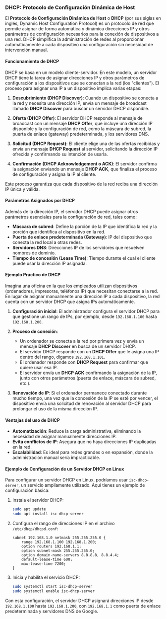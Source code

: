 ### DHCP: Protocolo de Configuración Dinámica de Host

El **Protocolo de Configuración Dinámica de Host** o **DHCP** (por sus siglas en inglés, Dynamic Host Configuration Protocol) es un protocolo de red que permite asignar de forma automática y dinámica direcciones IP y otros parámetros de configuración necesarios para la conexión de dispositivos a una red. DHCP simplifica la administración de redes al proporcionar automáticamente a cada dispositivo una configuración sin necesidad de intervención manual.

#### Funcionamiento de DHCP

DHCP se basa en un modelo cliente-servidor. En este modelo, un servidor DHCP tiene la tarea de asignar direcciones IP y otros parámetros de configuración a los dispositivos que se conectan a la red (los "clientes"). El proceso para asignar una IP a un dispositivo implica varias etapas:

1. **Descubrimiento (DHCP Discover)**: Cuando un dispositivo se conecta a la red y necesita una dirección IP, envía un mensaje de broadcast llamado **DHCP Discover** para buscar un servidor DHCP disponible.

2. **Oferta (DHCP Offer)**: El servidor DHCP responde al mensaje de broadcast con un mensaje **DHCP Offer**, que incluye una dirección IP disponible y la configuración de red, como la máscara de subred, la puerta de enlace (gateway) predeterminada, y los servidores DNS.

3. **Solicitud (DHCP Request)**: El cliente elige una de las ofertas recibidas y envía un mensaje **DHCP Request** al servidor, solicitando la dirección IP ofrecida y confirmando su intención de usarla.

4. **Confirmación (DHCP Acknowledgement o ACK)**: El servidor confirma la asignación enviando un mensaje **DHCP ACK**, que finaliza el proceso de configuración y asigna la IP al cliente.

Este proceso garantiza que cada dispositivo de la red reciba una dirección IP única y válida.

#### Parámetros Asignados por DHCP

Además de la dirección IP, el servidor DHCP puede asignar otros parámetros esenciales para la configuración de red, tales como:
- **Máscara de subred**: Define la porción de la IP que identifica la red y la porción que identifica al dispositivo en la red.
- **Puerta de enlace predeterminada (Gateway)**: IP del dispositivo que conecta la red local a otras redes.
- **Servidores DNS**: Direcciones IP de los servidores que resuelven nombres de dominio.
- **Tiempo de concesión (Lease Time)**: Tiempo durante el cual el cliente puede usar la dirección IP asignada.

#### Ejemplo Práctico de DHCP

Imagina una oficina en la que los empleados utilizan dispositivos (ordenadores, impresoras, teléfonos IP) que necesitan conectarse a la red. En lugar de asignar manualmente una dirección IP a cada dispositivo, la red cuenta con un servidor DHCP que asigna IPs automáticamente. 

1. **Configuración inicial**: El administrador configura el servidor DHCP para que gestione un rango de IPs, por ejemplo, desde `192.168.1.100` hasta `192.168.1.200`.

2. **Proceso de conexión**:
   - Un ordenador se conecta a la red por primera vez y envía un mensaje **DHCP Discover** en busca de un servidor DHCP.
   - El servidor DHCP responde con un **DHCP Offer** que le asigna una IP dentro del rango, digamos `192.168.1.101`.
   - El ordenador responde con **DHCP Request** para confirmar que quiere usar esa IP.
   - El servidor envía un **DHCP ACK** confirmando la asignación de la IP, junto con otros parámetros (puerta de enlace, máscara de subred, etc.).

3. **Renovación de IP**: Si el ordenador permanece conectado durante mucho tiempo, una vez que la concesión de la IP se esté por vencer, el dispositivo envía una solicitud de renovación al servidor DHCP para prolongar el uso de la misma dirección IP.

#### Ventajas del uso de DHCP

- **Automatización**: Reduce la carga administrativa, eliminando la necesidad de asignar manualmente direcciones IP.
- **Evita conflictos de IP**: Asegura que no haya direcciones IP duplicadas en la red.
- **Escalabilidad**: Es ideal para redes grandes o en expansión, donde la administración manual sería impracticable.

#### Ejemplo de Configuración de un Servidor DHCP en Linux

Para configurar un servidor DHCP en Linux, podríamos usar `isc-dhcp-server`, un servicio ampliamente utilizado. Aquí tienes un ejemplo de configuración básica:

1. Instala el servidor DHCP:

   ```bash
   sudo apt update
   sudo apt install isc-dhcp-server
   ```

2. Configura el rango de direcciones IP en el archivo `/etc/dhcp/dhcpd.conf`:

   ```plaintext
   subnet 192.168.1.0 netmask 255.255.255.0 {
       range 192.168.1.100 192.168.1.200;
       option routers 192.168.1.1;
       option subnet-mask 255.255.255.0;
       option domain-name-servers 8.8.8.8, 8.8.4.4;
       default-lease-time 600;
       max-lease-time 7200;
   }
   ```

3. Inicia y habilita el servicio DHCP:

   ```bash
   sudo systemctl start isc-dhcp-server
   sudo systemctl enable isc-dhcp-server
   ```

Con esta configuración, el servidor DHCP asignará direcciones IP desde `192.168.1.100` hasta `192.168.1.200`, con `192.168.1.1` como puerta de enlace predeterminada y servidores DNS de Google.
